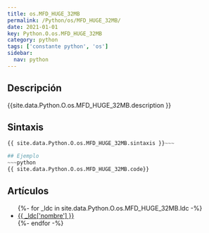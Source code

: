 ```yaml
---
title: os.MFD_HUGE_32MB
permalink: /Python/os/MFD_HUGE_32MB/
date: 2021-01-01
key: Python.O.os.MFD_HUGE_32MB
category: python
tags: ['constante python', 'os']
sidebar: 
  nav: python
---
```


## Descripción
{{site.data.Python.O.os.MFD_HUGE_32MB.description }}

## Sintaxis
~~~python
{{ site.data.Python.O.os.MFD_HUGE_32MB.sintaxis }}~~~

## Ejemplo
~~~python
{{ site.data.Python.O.os.MFD_HUGE_32MB.code}}
~~~

## Artículos
<ul>
{%- for _ldc in site.data.Python.O.os.MFD_HUGE_32MB.ldc -%}
   <li>
       <a href="{{_ldc['url'] }}">{{ _ldc['nombre'] }}</a>
   </li>
{%- endfor -%}
</ul>
